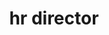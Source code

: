 ---
name: pat hays
title: hr director
quote: The sense of teamwork and family at Merritt is key to our success as a company. We aim to engage and motivate our staff and ensure each employee knows how vital their contribution is individually and to the entire Merritt process.
details: |
  Patricia Hays is Merritt’s human resource manager and plays a critical role in maintaining and enhancing the organization’s team and structure. Pat has been with Merritt for three years and brings with her more than 25 years of experience as an HR professional.

  Pat oversees the planning, implementation and evaluation of employee relations, policies, programs and practices. Pat is responsible for the breadth of HR functions within Merritt including compliance, orientation programs, management training, interviews, hiring, exit practices, pay structure recommendations, benefits programs and day-to-day employee relations. She brings insight and understanding to her role and embraces the daily challenge of helping employees meet their personal and professional goals in the workplace.

  Pat is a member of the Society of Human Resource Management and Certified Professional Human Resources.
image: /uploads/staff-13.jpg
display_order: 13
_comments:
  image: file should be ~600px wide
lang: en
---